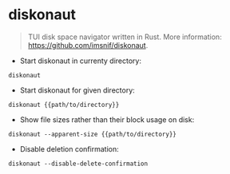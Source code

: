 # diskonaut

> TUI disk space navigator written in Rust.
> More information: <https://github.com/imsnif/diskonaut>.

- Start diskonaut in currenty directory:

`diskonaut`

- Start diskonaut for given directory:

`diskonaut {{path/to/directory}}`

- Show file sizes rather than their block usage on disk:

`diskonaut --apparent-size {{path/to/directory}}`

- Disable deletion confirmation:

`diskonaut --disable-delete-confirmation`
